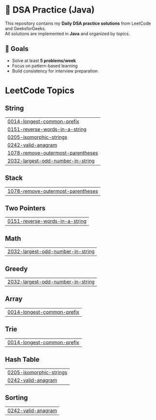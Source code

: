 # 📝 DSA Practice (Java)

This repository contains my **Daily DSA practice solutions** from LeetCode and GeeksforGeeks.  
All solutions are implemented in **Java** and organized by topics.
## 🚀 Goals
- Solve at least **5 problems/week**
- Focus on pattern-based learning
- Build consistency for interview preparation

<!---LeetCode Topics Start-->
# LeetCode Topics
## String
|  |
| ------- |
| [0014-longest-common-prefix](https://github.com/PRIYA1933/Java-Leetcode/tree/master/0014-longest-common-prefix) |
| [0151-reverse-words-in-a-string](https://github.com/PRIYA1933/Java-Leetcode/tree/master/0151-reverse-words-in-a-string) |
| [0205-isomorphic-strings](https://github.com/PRIYA1933/Java-Leetcode/tree/master/0205-isomorphic-strings) |
| [0242-valid-anagram](https://github.com/PRIYA1933/Java-Leetcode/tree/master/0242-valid-anagram) |
| [1078-remove-outermost-parentheses](https://github.com/PRIYA1933/Java-Leetcode/tree/master/1078-remove-outermost-parentheses) |
| [2032-largest-odd-number-in-string](https://github.com/PRIYA1933/Java-Leetcode/tree/master/2032-largest-odd-number-in-string) |
## Stack
|  |
| ------- |
| [1078-remove-outermost-parentheses](https://github.com/PRIYA1933/Java-Leetcode/tree/master/1078-remove-outermost-parentheses) |
## Two Pointers
|  |
| ------- |
| [0151-reverse-words-in-a-string](https://github.com/PRIYA1933/Java-Leetcode/tree/master/0151-reverse-words-in-a-string) |
## Math
|  |
| ------- |
| [2032-largest-odd-number-in-string](https://github.com/PRIYA1933/Java-Leetcode/tree/master/2032-largest-odd-number-in-string) |
## Greedy
|  |
| ------- |
| [2032-largest-odd-number-in-string](https://github.com/PRIYA1933/Java-Leetcode/tree/master/2032-largest-odd-number-in-string) |
## Array
|  |
| ------- |
| [0014-longest-common-prefix](https://github.com/PRIYA1933/Java-Leetcode/tree/master/0014-longest-common-prefix) |
## Trie
|  |
| ------- |
| [0014-longest-common-prefix](https://github.com/PRIYA1933/Java-Leetcode/tree/master/0014-longest-common-prefix) |
## Hash Table
|  |
| ------- |
| [0205-isomorphic-strings](https://github.com/PRIYA1933/Java-Leetcode/tree/master/0205-isomorphic-strings) |
| [0242-valid-anagram](https://github.com/PRIYA1933/Java-Leetcode/tree/master/0242-valid-anagram) |
## Sorting
|  |
| ------- |
| [0242-valid-anagram](https://github.com/PRIYA1933/Java-Leetcode/tree/master/0242-valid-anagram) |
<!---LeetCode Topics End-->